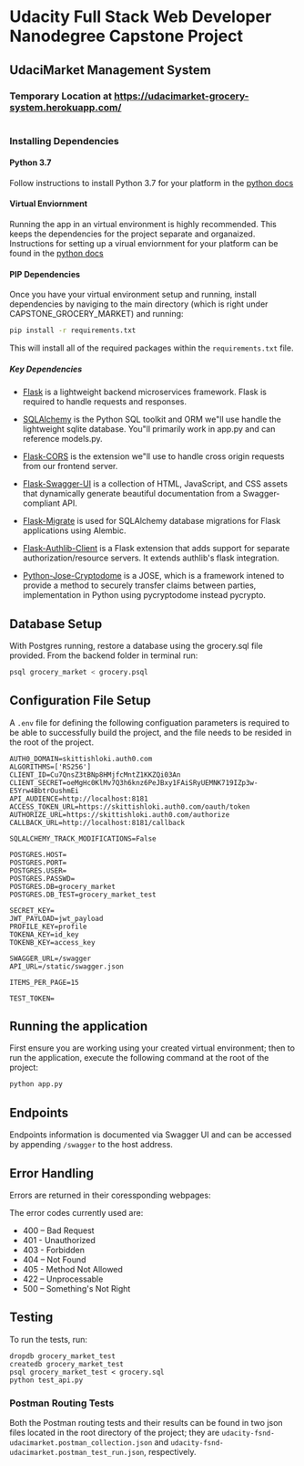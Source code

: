 # Udacity Full Stack Web Developer Nanodegree Capstone Project 

## UdaciMarket Management System
### Temporary Location at https://udacimarket-grocery-system.herokuapp.com/
#
### Installing Dependencies

#### Python 3.7

Follow instructions to install Python 3.7 for your platform in the [python docs](https://docs.python.org/3/using/unix.html#getting-and-installing-the-latest-version-of-python)

#### Virtual Enviornment

Running the app in an virtual environment is highly recommended. This keeps the dependencies for the project separate and organaized. Instructions for setting up a virual enviornment for your platform can be found in the [python docs](https://packaging.python.org/guides/installing-using-pip-and-virtual-environments/)

#### PIP Dependencies

Once you have your virtual environment setup and running, install dependencies by naviging to the main directory (which is right under CAPSTONE_GROCERY_MARKET) and running:

```bash
pip install -r requirements.txt
```

This will install all of the required packages within the `requirements.txt` file.

##### Key Dependencies

- [Flask](http://flask.pocoo.org/) is a lightweight backend microservices framework. Flask is required to handle requests and responses.

- [SQLAlchemy](https://www.sqlalchemy.org/) is the Python SQL toolkit and ORM we"ll use handle the lightweight sqlite database. You"ll primarily work in app.py and can reference models.py. 

- [Flask-CORS](https://flask-cors.readthedocs.io/en/latest/#) is the extension we"ll use to handle cross origin requests from our frontend server. 
  
- [Flask-Swagger-UI](https://github.com/swagger-api/swagger-ui) is a collection of HTML, JavaScript, and CSS assets that dynamically generate beautiful documentation from a Swagger-compliant API.
  
- [Flask-Migrate](https://flask-migrate.readthedocs.io/en/latest/) is used for SQLAlchemy database migrations for Flask applications using Alembic.
  
- [Flask-Authlib-Client](https://docs.authlib.org/en/latest/client/flask.html) is a Flask extension that adds support for separate authorization/resource servers. It extends authlib's flask integration.
  
- [Python-Jose-Cryptodome](https://pypi.org/project/python-jose-cryptodome/) is a JOSE, which is a framework intened to provide a method to securely transfer claims between parties, implementation in Python using pycryptodome instead pycrypto.


## Database Setup
With Postgres running, restore a database using the grocery.sql file provided. From the backend folder in terminal run:
```bash
psql grocery_market < grocery.psql
```


## Configuration File Setup
A `.env` file for defining the following configuation parameters is required to be able to successfully build the project, and the file needs to be resided in the root of the project.

```
AUTH0_DOMAIN=skittishloki.auth0.com
ALGORITHMS=['RS256']
CLIENT_ID=Cu7QnsZ3tBNp8HMjfcMntZ1KKZQi03An
CLIENT_SECRET=oeMgHc0KlMv7Q3h6knz6PeJBxy1FAiSRyUEMNK719IZp3w-E5Yrw4BbtrOushmEi
API_AUDIENCE=http://localhost:8181
ACCESS_TOKEN_URL=https://skittishloki.auth0.com/oauth/token
AUTHORIZE_URL=https://skittishloki.auth0.com/authorize
CALLBACK_URL=http://localhost:8181/callback

SQLALCHEMY_TRACK_MODIFICATIONS=False

POSTGRES.HOST=
POSTGRES.PORT=
POSTGRES.USER=
POSTGRES.PASSWD=
POSTGRES.DB=grocery_market
POSTGRES.DB_TEST=grocery_market_test

SECRET_KEY=
JWT_PAYLOAD=jwt_payload
PROFILE_KEY=profile
TOKENA_KEY=id_key
TOKENB_KEY=access_key

SWAGGER_URL=/swagger
API_URL=/static/swagger.json

ITEMS_PER_PAGE=15

TEST_TOKEN=
```

## Running the application

First ensure you are working using your created virtual environment; then to run the application, execute the following command at the root of the project:

```bash
python app.py
```

## Endpoints

Endpoints information is documented via Swagger UI and can be accessed by appending `/swagger` to the host address.


## Error Handling

Errors are returned in their coressponding webpages:

The error codes currently used are:

* 400 – Bad Request
* 401 - Unauthorized
* 403 - Forbidden
* 404 – Not Found
* 405 - Method Not Allowed
* 422 – Unprocessable
* 500 – Something's Not Right


## Testing

To run the tests, run:
```
dropdb grocery_market_test
createdb grocery_market_test
psql grocery_market_test < grocery.sql
python test_api.py
```

### Postman Routing Tests

Both the Postman routing tests and their results can be found in two json files located in the root directory of the project; they are `udacity-fsnd-udacimarket.postman_collection.json` and `udacity-fsnd-udacimarket.postman_test_run.json`, respectively.
